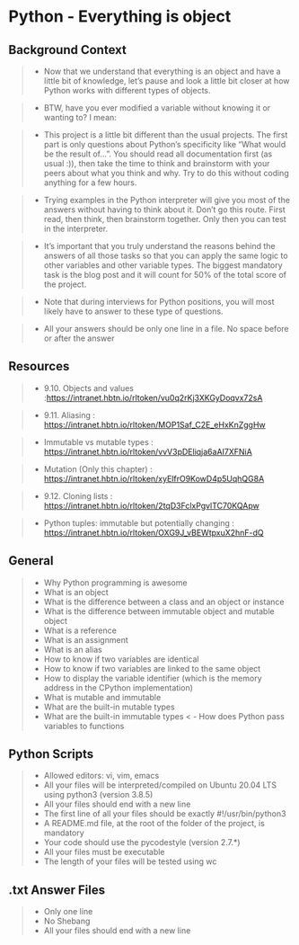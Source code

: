 # Python - Everything is object #

## Background Context ##
> - Now that we understand that everything is an object and have a little bit of knowledge, let’s pause and look a little bit closer at how Python
works with different types of objects.

> - BTW, have you ever modified a variable without knowing it or wanting to? I mean:


> - This project is a little bit different than the usual projects. The first part is only questions about Python’s specificity like “What would be the result of…”. You should read all documentation first (as usual :)), then take the time to think and brainstorm with your peers about what you think and why. Try to do this without coding anything for a few hours.

> - Trying examples in the Python interpreter will give you most of the answers without having to think about it. Don’t go this route. First read, then think, then brainstorm together. Only then you can test in the interpreter.

> - It’s important that you truly understand the reasons behind the answers of all those tasks so that you can apply the same logic to other variables and other variable types. The biggest mandatory task is the blog post and it will count for 50% of the total score of the project.

> - Note that during interviews for Python positions, you will most likely have to answer to these type of questions.

> - All your answers should be only one line in a file. No space before or after the answer


## Resources ##

> - 9.10. Objects and values
> :https://intranet.hbtn.io/rltoken/vu0q2rKj3XKGyDoqvx72sA

> - 9.11. Aliasing
> : https://intranet.hbtn.io/rltoken/MOP1Saf_C2E_eHxKnZggHw

> - Immutable vs mutable types
> : https://intranet.hbtn.io/rltoken/vvV3pDEliqja6aAI7XFNiA

> - Mutation (Only this chapter)
> : https://intranet.hbtn.io/rltoken/xyElfrO9KowD4p5UqhQG8A

> - 9.12. Cloning lists
> : https://intranet.hbtn.io/rltoken/2tqD3FclxPgvlTC70KQApw

> - Python tuples: immutable but potentially changing
> : https://intranet.hbtn.io/rltoken/OXG9J_vBEWtpxuX2hnF-dQ


## General ##

> - Why Python programming is awesome
> - What is an object
> - What is the difference between a class and an object or instance
> - What is the difference between immutable object and mutable object
> - What is a reference
> - What is an assignment
> - What is an alias
> - How to know if two variables are identical
> - How to know if two variables are linked to the same object
> - How to display the variable identifier (which is the memory address in the CPython implementation)
> - What is mutable and immutable
> - What are the built-in mutable types
> - What are the built-in immutable types
< - How does Python pass variables to functions


## Python Scripts ##

> - Allowed editors: vi, vim, emacs
> - All your files will be interpreted/compiled on Ubuntu 20.04 LTS using python3 (version 3.8.5)
> - All your files should end with a new line
> - The first line of all your files should be exactly #!/usr/bin/python3
> - A README.md file, at the root of the folder of the project, is mandatory
> - Your code should use the pycodestyle (version 2.7.*)
> - All your files must be executable
> - The length of your files will be tested using wc

## .txt Answer Files ##

> - Only one line
> - No Shebang
> - All your files should end with a new line


